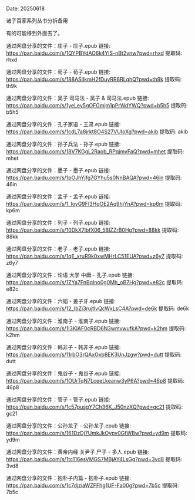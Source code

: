 Date: 20250618


诸子百家系列丛书分拆备用

有的可能移到外面去了。


通过网盘分享的文件：庄子 - 庄子.epub
链接: https://pan.baidu.com/s/1QYPBYdAO6k4YlS-nBt2vnw?pwd=rhxd 提取码: rhxd

通过网盘分享的文件：荀子 - 荀子.epub
链接: https://pan.baidu.com/s/188ASIIkmH2fDuyRR8RLqhQ?pwd=th9k 提取码: th9k

通过网盘分享的文件：吴子 司马法 - 吴子 & 司马法.epub
链接: https://pan.baidu.com/s/1yeLey5gOFGmjm1pPrWdYWQ?pwd=b5h5 提取码: b5h5

通过网盘分享的文件：孔子家语 - 王肃.epub
链接: https://pan.baidu.com/s/1cdL7a8jrkt8O4S27VUIoXg?pwd=akib 提取码: akib

通过网盘分享的文件：孙子兵法 - 孙子.epub
链接: https://pan.baidu.com/s/18V7KGgL2Raob_RPqjmvFaQ?pwd=mhet 提取码: mhet

通过网盘分享的文件：墨子 - 墨子.epub
链接: https://pan.baidu.com/s/1pOJhYjfg7GYhu5s0NnBAQA?pwd=46in 提取码: 46in

通过网盘分享的文件：孟子 - 孟子.epub
链接: https://pan.baidu.com/s/1_IoyG9FI3HqOE2Aq9hjYnA?pwd=kp6m 提取码: kp6m


通过网盘分享的文件：列子 - 列子.epub
链接: https://pan.baidu.com/s/10DkX7lbfX06_5BlZZrB0Hg?pwd=88kk 提取码: 88kk

通过网盘分享的文件：老子 - 老子.epub
链接: https://pan.baidu.com/s/1qE_xruR9k0xwMHrLC51EUA?pwd=z6y7 提取码: z6y7

通过网盘分享的文件：论语 大学 中庸 - 孔子.epub
链接: https://pan.baidu.com/s/1ZYa7FnBqIno0g0Mh_oB7Hg?pwd=e82c 提取码: e82c

通过网盘分享的文件：六韬 - 姜子牙.epub
链接: https://pan.baidu.com/s/12_IbZi3rujtlvQcWxLsC4A?pwd=de6k 提取码: de6k

通过网盘分享的文件：淮南子 - 淮南子.epub
链接: https://pan.baidu.com/s/1I3KlAF0cRBD6N3wmvwufkA?pwd=k2hm 提取码: k2hm

通过网盘分享的文件：韩非子 - 韩非子.epub
链接: https://pan.baidu.com/s/11rbO3rQAxOxb8EK3UnJzgw?pwd=dutt 提取码: dutt

通过网盘分享的文件：鬼谷子 - 鬼谷子.epub
链接: https://pan.baidu.com/s/1OUrTqN7LceeLkeanw3yP6A?pwd=46p8 提取码: 46p8

通过网盘分享的文件：管子 - 管子.epub
链接: https://pan.baidu.com/s/1c57pusgY7Ch36K_J50nzXQ?pwd=gc21 提取码: gc21

通过网盘分享的文件：公孙龙子 - 公孙龙子.epub
链接: https://pan.baidu.com/s/161DzDj7UmkJkOypv0GfWBw?pwd=yd9m 提取码: yd9m


通过网盘分享的文件：黄帝内经 关尹子 尸子 - 多人.epub
链接: https://pan.baidu.com/s/1tc116esVMGS7MBjAY4LsGg?pwd=3vd8 提取码: 3vd8


通过网盘分享的文件：抱朴子内篇 - 抱朴子.epub
链接: https://pan.baidu.com/s/1c7djziaWZFFhg1UF-Fa00g?pwd=7b5c 提取码: 7b5c